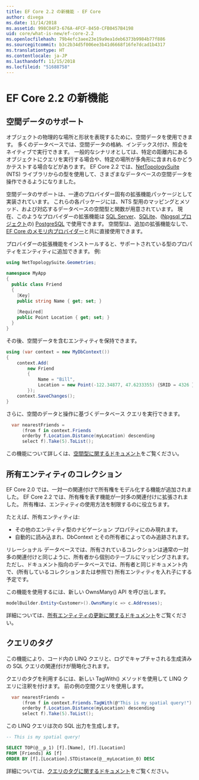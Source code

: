 ```yaml
---
title: EF Core 2.2 の新機能 - EF Core
author: divega
ms.date: 11/14/2018
ms.assetid: 998C04F3-676A-4FCF-8450-CFB0457B4198
uid: core/what-is-new/ef-core-2.2
ms.openlocfilehash: 79b4efc3aee23e19a9ea1deb6373b9984b77f886
ms.sourcegitcommit: b3c2b34d5f006ee3b41d6668f16fe7dcad1b4317
ms.translationtype: HT
ms.contentlocale: ja-JP
ms.lasthandoff: 11/15/2018
ms.locfileid: "51688758"
---
```

# <a name="new-features-in-ef-core-22"></a>EF Core 2.2 の新機能

## <a name="spatial-data-support"></a>空間データのサポート

オブジェクトの物理的な場所と形状を表現するために、空間データを使用できます。
多くのデータベースでは、空間データの格納、インデックス付け、照会をネイティブで実行できます。 一般的なシナリオとしては、特定の距離内にあるオブジェクトにクエリを実行する場合や、特定の場所が多角形に含まれるかどうかテストする場合などがあります。
EF Core 2.2 では、[NetTopologySuite](https://github.com/NetTopologySuite/NetTopologySuite) (NTS) ライブラリからの型を使用して、さまざまなデータベースの空間データを操作できるようになりました。

空間データのサポートは、一連のプロバイダー固有の拡張機能パッケージとして実装されています。
これらの各パッケージには、NTS 型用のマッピングとメソッド、および対応するデータベースの空間型と関数が用意されています。
現在、このようなプロバイダーの拡張機能は [SQL Server](https://www.nuget.org/packages/Microsoft.EntityFrameworkCore.SqlServer.NetTopologySuite/)、[SQLite](https://www.nuget.org/packages/Microsoft.EntityFrameworkCore.Sqlite.NetTopologySuite/)、([Npgsql プロジェクト](http://www.npgsql.org/)の) [PostgreSQL](https://www.nuget.org/packages/Npgsql.EntityFrameworkCore.PostgreSQL.NetTopologySuite/) で使用できます。
空間型は、追加の拡張機能なしで、[EF Core のメモリ内プロバイダー](https://docs.microsoft.com/en-us/ef/core/providers/in-memory/)と共に直接使用できます。

プロバイダーの拡張機能をインストールすると、サポートされている型のプロパティをエンティティに追加できます。 例:

``` csharp
using NetTopologySuite.Geometries;

namespace MyApp
{
  public class Friend
  {
    [Key]
    public string Name { get; set; }
  
    [Required]
    public Point Location { get; set; }
  }
}
``` 

その後、空間データを含むエンティティを保持できます。

``` csharp
using (var context = new MyDbContext())
{
    context.Add(
        new Friend
        {
            Name = "Bill",
            Location = new Point(-122.34877, 47.6233355) {SRID = 4326 }
        });
    context.SaveChanges();
}
```
さらに、空間のデータと操作に基づくデータベース クエリを実行できます。

``` csharp
  var nearestFriends =
      (from f in context.Friends
      orderby f.Location.Distance(myLocation) descending
      select f).Take(5).ToList();
```

この機能について詳しくは、[空間型に関するドキュメント](xref:core/modeling/spatial)をご覧ください。 

## <a name="collections-of-owned-entities"></a>所有エンティティのコレクション

EF Core 2.0 では、一対一の関連付けで所有権をモデル化する機能が追加されました。
EF Core 2.2 では、所有権を表す機能が一対多の関連付けに拡張されました。
所有権は、エンティティの使用方法を制限するのに役立ちます。

たとえば、所有エンティティは:
- その他のエンティティ型のナビゲーション プロパティにのみ現れます。 
- 自動的に読み込まれ、DbContext とその所有者によってのみ追跡されます。

リレーショナル データベースでは、所有されているコレクションは通常の一対多の関連付けと同じように、所有者から個別のテーブルにマッピングされます。
ただし、ドキュメント指向のデータベースでは、所有者と同じドキュメント内で、(所有しているコレクションまたは参照で) 所有エンティティを入れ子にする予定です。

この機能を使用するには、新しい OwnsMany() API を呼び出します。

``` csharp
modelBuilder.Entity<Customer>().OwnsMany(c => c.Addresses);
```

詳細については、[所有エンティティの更新に関するドキュメント](xref:core/modeling/owned-entities#collections-of-owned-types)をご覧ください。

## <a name="query-tags"></a>クエリのタグ

この機能により、コード内の LINQ クエリと、ログでキャプチャされる生成済みの SQL クエリの関連付けが簡略化されます。

クエリのタグを利用するには、新しい TagWith() メソッドを使用して LINQ クエリに注釈を付けます。
前の例の空間クエリを使用します。

``` csharp
  var nearestFriends =
      (from f in context.Friends.TagWith(@"This is my spatial query!")
      orderby f.Location.Distance(myLocation) descending
      select f).Take(5).ToList();
```

この LINQ クエリは次の SQL 出力を生成します。

``` sql
-- This is my spatial query!

SELECT TOP(@__p_1) [f].[Name], [f].[Location]
FROM [Friends] AS [f]
ORDER BY [f].[Location].STDistance(@__myLocation_0) DESC
```

詳細については、[クエリのタグに関するドキュメント](xref:core/querying/tags)をご覧ください。 